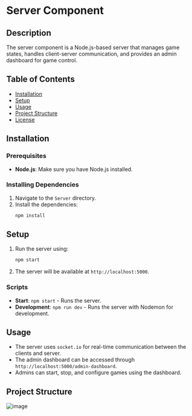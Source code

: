 
# Server Component

## Description
The server component is a Node.js-based server that manages game states, handles client-server communication, and provides an admin dashboard for game control.

## Table of Contents
- [Installation](#installation)
- [Setup](#setup)
- [Usage](#usage)
- [Project Structure](#project-structure)
- [License](#license)

## Installation

### Prerequisites
- **Node.js**: Make sure you have Node.js installed.

### Installing Dependencies
1. Navigate to the `Server` directory.
2. Install the dependencies:
    ```bash
    npm install
    ```

## Setup
1. Run the server using:
    ```bash
    npm start
    ```
2. The server will be available at `http://localhost:5000`.

### Scripts
- **Start**: `npm start` - Runs the server.
- **Development**: `npm run dev` - Runs the server with Nodemon for development.

## Usage
- The server uses `socket.io` for real-time communication between the clients and server.
- The admin dashboard can be accessed through `http://localhost:5000/admin-dashboard`.
- Admins can start, stop, and configure games using the dashboard.

## Project Structure


![image](https://github.com/user-attachments/assets/c12438ba-494c-4d44-bfd6-269cffc13270)
